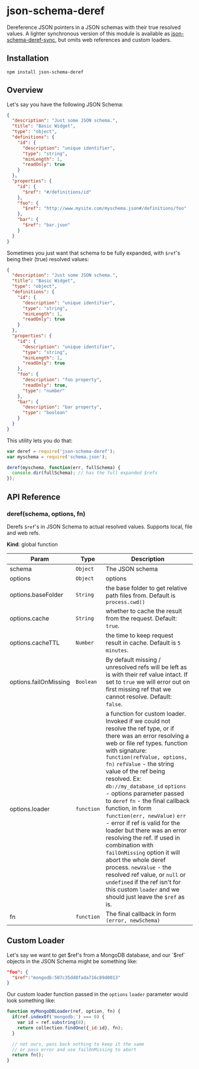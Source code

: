 # json-schema-deref

Dereference JSON pointers in a JSON schemas with their true resolved values.
A lighter synchronous version of this module is available as [json-schema-deref-sync](https://github.com/bojand/json-schema-deref-sync),
but omits web references and custom loaders.

## Installation

`npm install json-schema-deref`

## Overview

Let's say you have the following JSON Schema:

```json
{
  "description": "Just some JSON schema.",
  "title": "Basic Widget",
  "type": "object",
  "definitions": {
    "id": {
      "description": "unique identifier",
      "type": "string",
      "minLength": 1,
      "readOnly": true
    }
  },
  "properties": {
    "id": {
      "$ref": "#/definitions/id"
    },
    "foo": {
      "$ref": "http://www.mysite.com/myschema.json#/definitions/foo"
    },
    "bar": {
      "$ref": "bar.json"
    }
  }
}
```

Sometimes you just want that schema to be fully expanded, with `$ref`'s being their (true) resolved values:

```json
{
  "description": "Just some JSON schema.",
  "title": "Basic Widget",
  "type": "object",
  "definitions": {
    "id": {
      "description": "unique identifier",
      "type": "string",
      "minLength": 1,
      "readOnly": true
    }
  },
  "properties": {
    "id": {
      "description": "unique identifier",
      "type": "string",
      "minLength": 1,
      "readOnly": true
    },
    "foo": {
      "description": "foo property",
      "readOnly": true,
      "type": "number"
    },
    "bar": {
      "description": "bar property",
      "type": "boolean"
    }
  }
}
```

This utility lets you do that:


```js
var deref = require('json-schema-deref');
var myschema = require('schema.json');

deref(myschema, function(err, fullSchema) {
  console.dir(fullSchema); // has the full expanded $refs
});
```

## API Reference

### deref(schema, options, fn)

Derefs <code>$ref</code>'s in JSON Schema to actual resolved values. Supports local, file and web refs.

**Kind**: global function  

| Param | Type | Description |
| --- | --- | --- |
| schema | <code>Object</code> | The JSON schema |
| options | <code>Object</code> | options |
| options.baseFolder | <code>String</code> | the base folder to get relative path files from. Default is <code>process.cwd()</code> |
| options.cache | <code>String</code> | whether to cache the result from the request. Default: <code>true</code>. |
| options.cacheTTL | <code>Number</code> | the time to keep request result in cache. Default is <code>5 minutes</code>. |
| options.failOnMissing | <code>Boolean</code> | By default missing / unresolved refs will be left as is with their ref value intact.                                        If set to <code>true</code> we will error out on first missing ref that we cannot                                        resolve. Default: <code>false</code>. |
| options.loader | <code>function</code> | a function for custom loader. Invoked if we could not resolve the ref type,                                  or if there was an error resolving a web or file ref types.                                  function with signature: <code>function(refValue, options, fn)</code>                                  <code>refValue</code> - the string value of the ref being resolved. Ex: <code>db://my_database_id</code>                                  <code>options</code> - options parameter passed to <code>deref</code>                                  <code>fn</code> - the final callback function, in form <code>function(err, newValue)</code>                                  <code>err</code> - error if ref is valid for the loader but there was an error resolving the ref.                                  If used in combination with <code>failOnMissing</code> option it will abort the whole deref process.                                  <code>newValue</code> - the resolved ref value, or <code>null</code> or <code>undefined</code> if the ref isn't for this custom                                  <code>loader</code> and we should just leave the <code>$ref</code> as is. |
| fn | <code>function</code> | The final callback in form <code>(error, newSchema)</code> |

## Custom Loader

Let's say we want to get $ref's from a MongoDB database, and our `$ref` objects in the JSON Schema might be something like:

```json
"foo": {
  "$ref":"mongodb:507c35dd8fada716c89d0013"
}
```

Our custom loader function passed in the `options` `loader` parameter would look something like:

```js
function myMongoDBLoader(ref, option, fn) {
  if(ref.indexOf('mongodb:') === 0) {
    var id = ref.substring(8);
    return collection.findOne({_id:id}, fn);
  }

  // not ours, pass back nothing to keep it the same
  // or pass error and use failOnMissing to abort
  return fn();
}
```
